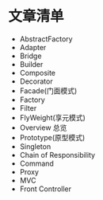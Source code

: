 # 文章清单
+ AbstractFactory
+ Adapter
+ Bridge
+ Builder
+ Composite
+ Decorator
+ Facade(门面模式)
+ Factory
+ Filter
+ FlyWeight(享元模式)
+ Overview 总览
+ Prototype(原型模式)
+ Singleton
+ Chain of Responsibility
+ Command
+ Proxy
+ MVC
+ Front Controller